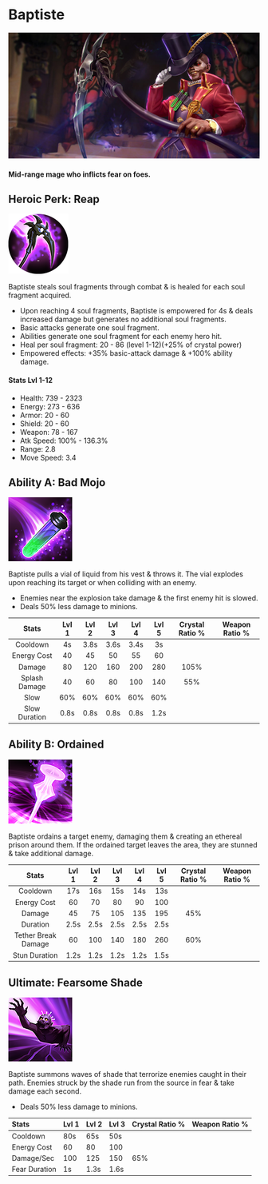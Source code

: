 # Baptiste



![](../../.gitbook/assets/image%20%28444%29.png)

#### Mid-range mage who inflicts fear on foes.

## Heroic Perk: Reap

![Reap](../../.gitbook/assets/image%20%28316%29.png)

Baptiste steals soul fragments through combat & is healed for each soul fragment acquired.

* Upon reaching 4 soul fragments, Baptiste is empowered for 4s & deals increased damage but generates no additional soul fragments.
* Basic attacks generate one soul fragment.
* Abilities generate one soul fragment for each enemy hero hit.
* Heal per soul fragment: 20 - 86 \(level 1-12\)\(+25% of crystal power\)
* Empowered effects: +35% basic-attack damage & +100% ability damage.

#### Stats Lvl 1-12

* Health: 739 - 2323
* Energy: 273 - 636
* Armor: 20 - 60
* Shield: 20 - 60
* Weapon: 78 - 167
* Atk Speed: 100% - 136.3%
* Range: 2.8
* Move Speed: 3.4

## Ability A: Bad Mojo

![Bad Mojo](../../.gitbook/assets/image%20%2855%29.png)

Baptiste pulls a vial of liquid from his vest & throws it. The vial explodes upon reaching its target or when colliding with an enemy.

* Enemies near the explosion take damage & the first enemy hit is slowed.
* Deals 50% less damage to minions.

| Stats | Lvl 1 | Lvl 2 | Lvl 3 | Lvl 4 | Lvl 5 | Crystal      Ratio % | Weapon     Ratio % |
| :---: | :---: | :---: | :---: | :---: | :---: | :---: | :---: |
| Cooldown | 4s | 3.8s | 3.6s | 3.4s | 3s |  |  |
| Energy       Cost | 40 | 45 | 50 | 55 | 60 |  |  |
| Damage | 80 | 120 | 160 | 200 | 280 | 105% |  |
| Splash       Damage | 40 | 60 | 80 | 100 | 140 | 55% |  |
| Slow | 60% | 60% | 60% | 60% | 60% |  |  |
| Slow          Duration | 0.8s | 0.8s | 0.8s | 0.8s | 1.2s |  |  |

## Ability B: Ordained

![Ordained](../../.gitbook/assets/image%20%28481%29.png)

Baptiste ordains a target enemy, damaging them & creating an ethereal prison around them. If the ordained target leaves the area, they are stunned & take additional damage.

| Stats | Lvl 1 | Lvl 2 | Lvl 3 | Lvl 4 | Lvl 5 | Crystal      Ratio % | Weapon     Ratio % |
| :---: | :---: | :---: | :---: | :---: | :---: | :---: | :---: |
| Cooldown | 17s | 16s | 15s | 14s | 13s |  |  |
| Energy       Cost | 60 | 70 | 80 | 90 | 100 |  |  |
| Damage | 45 | 75 | 105 | 135 | 195 | 45% |  |
| Duration | 2.5s | 2.5s | 2.5s | 2.5s | 2.5s |  |  |
| Tether        Break        Damage | 60 | 100 | 140 | 180 | 260 | 60% |  |
| Stun           Duration | 1.2s | 1.2s | 1.2s | 1.2s | 1.5s |  |  |

## Ultimate: Fearsome Shade

![Fearsome Shade](../../.gitbook/assets/image%20%28142%29.png)

Baptiste summons waves of shade that terrorize enemies caught in their path. Enemies struck by the shade run from the source in fear & take damage each second.

* Deals 50% less damage to minions.

| Stats | Lvl 1 | Lvl 2 | Lvl 3 | Crystal Ratio % | Weapon Ratio % |
| :--- | :--- | :--- | :--- | :--- | :--- |
| Cooldown | 80s | 65s | 50s |  |  |
| Energy Cost | 60 | 80 | 100 |  |  |
| Damage/Sec | 100 | 125 | 150 | 65% |  |
| Fear Duration | 1s | 1.3s | 1.6s |  |  |

